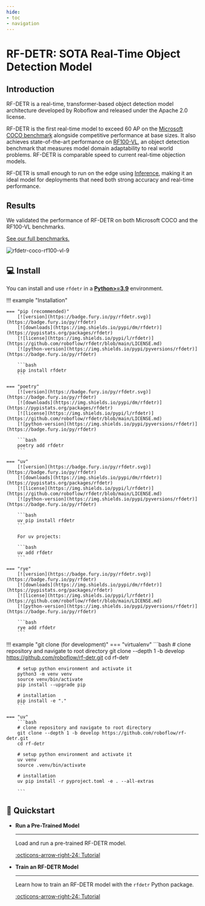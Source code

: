 ```yaml
---
hide:
- toc
- navigation
---
```


# RF-DETR: SOTA Real-Time Object Detection Model

## Introduction

RF-DETR is a real-time, transformer-based object detection model architecture developed by Roboflow and released under the Apache 2.0 license.

RF-DETR is the first real-time model to exceed 60 AP on the [Microsoft COCO benchmark](https://cocodataset.org/#home) alongside competitive performance at base sizes. It also achieves state-of-the-art performance on [RF100-VL](https://github.com/roboflow/rf100-vl), an object detection benchmark that measures model domain adaptability to real world problems. RF-DETR is comparable speed to current real-time objection models.

RF-DETR is small enough to run on the edge using [Inference](https://github.com/roboflow/inference), making it an ideal model for deployments that need both strong accuracy and real-time performance.

## Results

We validated the performance of RF-DETR on both Microsoft COCO and the RF100-VL benchmarks.

[See our full benchmarks.](learn/benchmarks/)

![rfdetr-coco-rf100-vl-9](https://github.com/user-attachments/assets/fdb6c31d-f11f-4518-8377-5671566265a4)

## 💻 Install

You can install and use `rfdetr` in a
[**Python>=3.9**](https://www.python.org/) environment.

!!! example "Installation"

    === "pip (recommended)"
        [![version](https://badge.fury.io/py/rfdetr.svg)](https://badge.fury.io/py/rfdetr)
        [![downloads](https://img.shields.io/pypi/dm/rfdetr)](https://pypistats.org/packages/rfdetr)
        [![license](https://img.shields.io/pypi/l/rfdetr)](https://github.com/roboflow/rfdetr/blob/main/LICENSE.md)
        [![python-version](https://img.shields.io/pypi/pyversions/rfdetr)](https://badge.fury.io/py/rfdetr)

        ```bash
        pip install rfdetr
        ```

    === "poetry"
        [![version](https://badge.fury.io/py/rfdetr.svg)](https://badge.fury.io/py/rfdetr)
        [![downloads](https://img.shields.io/pypi/dm/rfdetr)](https://pypistats.org/packages/rfdetr)
        [![license](https://img.shields.io/pypi/l/rfdetr)](https://github.com/roboflow/rfdetr/blob/main/LICENSE.md)
        [![python-version](https://img.shields.io/pypi/pyversions/rfdetr)](https://badge.fury.io/py/rfdetr)

        ```bash
        poetry add rfdetr
        ```

    === "uv"
        [![version](https://badge.fury.io/py/rfdetr.svg)](https://badge.fury.io/py/rfdetr)
        [![downloads](https://img.shields.io/pypi/dm/rfdetr)](https://pypistats.org/packages/rfdetr)
        [![license](https://img.shields.io/pypi/l/rfdetr)](https://github.com/roboflow/rfdetr/blob/main/LICENSE.md)
        [![python-version](https://img.shields.io/pypi/pyversions/rfdetr)](https://badge.fury.io/py/rfdetr)

        ```bash
        uv pip install rfdetr
        ```

        For uv projects:

        ```bash
        uv add rfdetr
        ```

    === "rye"
        [![version](https://badge.fury.io/py/rfdetr.svg)](https://badge.fury.io/py/rfdetr)
        [![downloads](https://img.shields.io/pypi/dm/rfdetr)](https://pypistats.org/packages/rfdetr)
        [![license](https://img.shields.io/pypi/l/rfdetr)](https://github.com/roboflow/rfdetr/blob/main/LICENSE.md)
        [![python-version](https://img.shields.io/pypi/pyversions/rfdetr)](https://badge.fury.io/py/rfdetr)

        ```bash
        rye add rfdetr
        ```

!!! example "git clone (for development)"
    === "virtualenv"
        ```bash
        # clone repository and navigate to root directory
        git clone --depth 1 -b develop https://github.com/roboflow/rf-detr.git
        cd rf-detr

        # setup python environment and activate it
        python3 -m venv venv
        source venv/bin/activate
        pip install --upgrade pip

        # installation
        pip install -e "."
        ```

    === "uv"
        ```bash
        # clone repository and navigate to root directory
        git clone --depth 1 -b develop https://github.com/roboflow/rf-detr.git
        cd rf-detr

        # setup python environment and activate it
        uv venv
        source .venv/bin/activate

        # installation
        uv pip install -r pyproject.toml -e . --all-extras

        ```

## 🚀 Quickstart

<div class="grid cards" markdown>

- **Run a Pre-Trained Model**

    ---

    Load and run a pre-trained RF-DETR model.

    [:octicons-arrow-right-24: Tutorial](how_to/detect_and_annotate.md)

- **Train an RF-DETR Model**

    ---

    Learn how to train an RF-DETR model with the `rfdetr` Python package.

    [:octicons-arrow-right-24: Tutorial](how_to/track_objects.md)

</div>